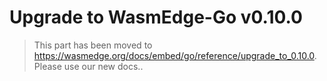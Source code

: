 # Upgrade to WasmEdge-Go v0.10.0

> This part has been moved to  <https://wasmedge.org/docs/embed/go/reference/upgrade_to_0.10.0>. Please use our new docs..
